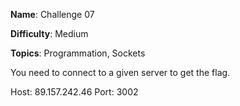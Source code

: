 **Name**: Challenge 07

**Difficulty**: Medium

**Topics**: Programmation, Sockets

You need to connect to a given server to get the flag.

Host: 89.157.242.46
Port: 3002
